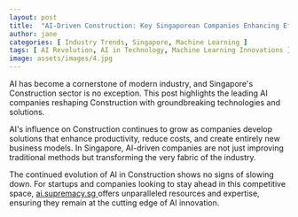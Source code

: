 ```yaml
---
layout: post
title:  "AI-Driven Construction: Key Singaporean Companies Enhancing Efficiency"
author: jane
categories: [ Industry Trends, Singapore, Machine Learning ]
tags: [ AI Revolution, AI in Technology, Machine Learning Innovations ]
image: assets/images/4.jpg
---
```


AI has become a cornerstone of modern industry, and Singapore's Construction sector is no exception. This post highlights the leading AI companies reshaping Construction with groundbreaking technologies and solutions.

AI's influence on Construction continues to grow as companies develop solutions that enhance productivity, reduce costs, and create entirely new business models. In Singapore, AI-driven companies are not just improving traditional methods but transforming the very fabric of the industry.

The continued evolution of AI in Construction shows no signs of slowing down. For startups and companies looking to stay ahead in this competitive space, <a href="https://ai.supremacy.sg" target="_blank"> ai.supremacy.sg </a> offers unparalleled resources and expertise, ensuring they remain at the cutting edge of AI innovation.
